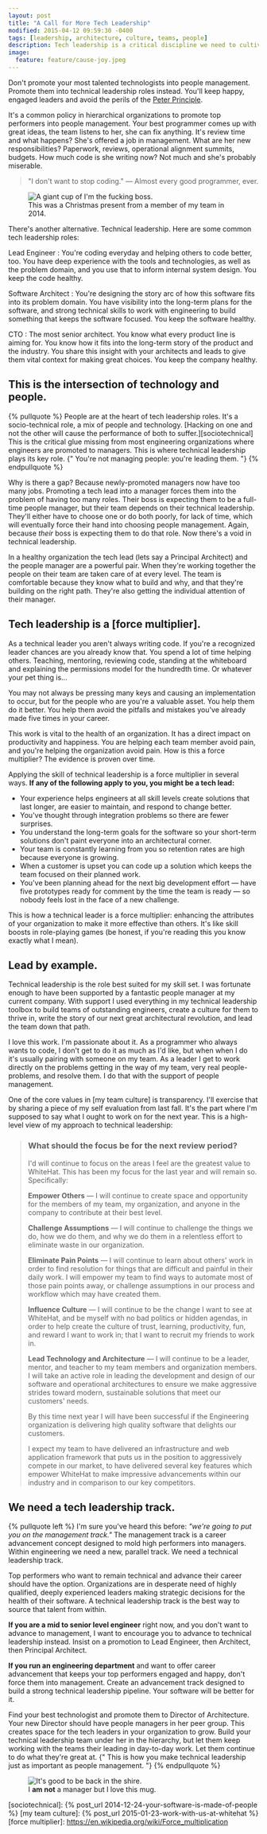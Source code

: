 ```yaml
---
layout: post
title: "A Call for More Tech Leadership"
modified: 2015-04-12 09:59:30 -0400
tags: [leadership, architecture, culture, teams, people]
description: Tech leadership is a critical discipline we need to cultivate.
image:
  feature: feature/cause-joy.jpeg
---
```


Don't promote your most talented technologists into people management. Promote them into technical leadership roles instead. You'll keep happy, engaged leaders and avoid the perils of the [Peter Principle].

It's a common policy in hierarchical organizations to promote top performers into people management. Your best programmer comes up with great ideas, the team listens to her, she can fix anything. It's review time and what happens? She's offered a job in management. What are her new responsibilities? Paperwork, reviews, operational alignment summits, budgets. How much code is she writing now? Not much and she's probably miserable.

> "I don't want to stop coding." — Almost every good programmer, ever.

<figure>
    <img src="/images/for-posts/boss.jpg" alt="A giant cup of I'm the fucking boss." />
    <figcaption>
        This was a Christmas present from a member of my team in 2014.
    </figcaption>
</figure>

There's another alternative. Technical leadership. Here are some common tech leadership roles:

Lead Engineer
: You're coding everyday and helping others to code better, too. You have deep experience with the tools and technologies, as well as the problem domain, and you use that to inform internal system design. You keep the code healthy.

Software Architect
: You're designing the story arc of how this software fits into its problem domain. You have visibility into the long-term plans for the software, and strong technical skills to work with engineering to build something that keeps the software focused. You keep the software healthy.

CTO
: The most senior architect. You know what every product line is aiming for. You know how it fits into the long-term story of the product and the industry. You share this insight with your architects and leads to give them vital context for making great choices. You keep the company healthy.

## This is the intersection of technology and people.

{% pullquote %}
People are at the heart of tech leadership roles. It's a socio-technical role, a mix of people and technology. [Hacking on one and not the other will cause the performance of both to suffer.][sociotechnical] This is the critical glue missing from most engineering organizations where engineers are promoted to managers. This is where technical leadership plays its key role. {" You're not managing people: you're leading them. "}
{% endpullquote %}

Why is there a gap? Because newly-promoted managers now have too many jobs. Promoting a tech lead into a manager forces them into the problem of having too many roles. Their boss is expecting them to be a full-time people manager, but their team depends on their technical leadership. They'll either have to choose one or do both poorly, for lack of time, which will eventually force their hand into choosing people management. Again, because _their_ boss is expecting them to do that role. Now there's a void in technical leadership.

In a healthy organization the tech lead (lets say a Principal Architect) and the people manager are a powerful pair. When they're working together the people on their team are taken care of at every level. The team is comfortable because they know what to build and why, and that they're building on the right path. They're also getting the individual attention of their manager.

## Tech leadership is a [force multiplier].

As a technical leader you aren't always writing code. If you're a recognized leader chances are you already know that. You spend a lot of time helping others. Teaching, mentoring, reviewing code, standing at the whiteboard and explaining the permissions model for the hundredth time. Or whatever your pet thing is…

You may not always be pressing many keys and causing an implementation to occur, but for the people who are you're a valuable asset. You help them do it better. You help them avoid the pitfalls and mistakes you've already made five times in your career.

This work is vital to the health of an organization. It has a direct impact on productivity and happiness. You are helping each team member avoid pain, and you're helping the organization avoid pain. How is this a force multiplier? The evidence is proven over time.

Applying the skill of technical leadership is a force multiplier in several ways. **If any of the following apply to you, you might be a tech lead:**

* Your experience helps engineers at all skill levels create solutions that last longer, are easier to maintain, and respond to change better. 
* You've thought through integration problems so there are fewer surprises. 
* You understand the long-term goals for the software so your short-term solutions don't paint everyone into an architectural corner. 
* Your team is constantly learning from you so retention rates are high because everyone is growing. 
* When a customer is upset you can code up a solution which keeps the team focused on their planned work. 
* You've been planning ahead for the next big development effort — have five prototypes ready for comment by the time the team is ready — so nobody feels lost in the face of a new challenge.

This is how a technical leader is a force multiplier: enhancing the attributes of your organization to make it more effective than others. It's like skill boosts in role-playing games (be honest, if you're reading this you know exactly what I mean).

## Lead by example.

Technical leadership is the role best suited for my skill set. I was fortunate enough to have been supported by a fantastic people manager at my current company. With support I used everything in my technical leadership toolbox to build teams of outstanding engineers, create a culture for them to thrive in, write the story of our next great architectural revolution, and lead the team down that path.

I love this work. I'm passionate about it. As a programmer who always wants to code, I don't get to do it as much as I'd like, but when when I do it's usually pairing with someone on my team. As a leader I get to work directly on the problems getting in the way of my team, very real people-problems, and resolve them. I do that with the support of people management.

One of the core values in [my team culture] is transparency. I'll exercise that by sharing a piece of my self evaluation from last fall. It's the part where I'm supposed to say what I ought to work on for the next year. This is a high-level view of my approach to technical leadership:

> ### What should the focus be for the next review period?
> 
> I'd will continue to focus on the areas I feel are the greatest value to WhiteHat. This has been my focus for the last year and will remain so. Specifically:
> 
> 
> **Empower Others** — I will continue to create space and opportunity for the members of my team, my organization, and anyone in the company to contribute at their best level.
> 
> 
> **Challenge Assumptions** — I will continue to challenge the things we do, how we do them, and why we do them in a relentless effort to eliminate waste in our organization.
> 
> 
> **Eliminate Pain Points** — I will continue to learn about others' work in order to find resolution for things that are difficult and painful in their daily work. I will empower my team to find ways to automate most of those pain points away, or challenge assumptions in our process and workflow which may have created them.
> 
> 
> **Influence Culture** — I will continue to be the change I want to see at WhiteHat, and be myself with no bad politics or hidden agendas, in order to help create the culture of trust, learning, productivity, fun, and reward I want to work in; that I want to recruit my friends to work in.
> 
> 
> **Lead Technology and Architecture** — I will continue to be a leader, mentor, and teacher to my team members and organization members. I will take an active role in leading the development and design of our software and operational architectures to ensure we make aggressive strides toward modern, sustainable solutions that meet our customers' needs.
> 
> 
> By this time next year I will have been successful if the Engineering organization is delivering high quality software that delights our customers.
> 
> 
> I expect my team to have delivered an infrastructure and web application framework that puts us in the position to aggressively compete in our market, to have delivered several key features which empower WhiteHat to make impressive advancements within our industry and in comparison to our key competitors.

## We need a tech leadership track.

{% pullquote left %}
I'm sure you've heard this before: _"we're going to put you on the management track."_ The management track is a career advancement concept designed to mold high performers into managers. Within engineering we need a new, parallel track. We need a technical leadership track.

Top performers who want to remain technical and advance their career should have the option. Organizations are in desperate need of highly qualified, deeply experienced leaders making strategic decisions for the health of their software. A technical leadership track is the best way to source that talent from within.

**If you are a mid to senior level engineer** right now, and you don't want to advance to management, I want to encourage you to advance to technical leadership instead. Insist on a promotion to Lead Engineer, then Architect, then Principal Architect.

**If you run an engineering department** and want to offer career advancement that keeps your top performers engaged and happy, don't force them into management. Create an advancement track designed to build a strong technical leadership pipeline. Your software will be better for it.

Find your best technologist and promote them to Director of Architecture. Your new Director should have people managers in her peer group. This creates space for the tech leaders in your organization to grow. Build your technical leadership team under her in the hierarchy, but let them keep working with the teams their leading in day-to-day work. Let them continue to do what they're great at. {" This is how you make technical leadership just as important as people management. "}
{% endpullquote %}

<figure>
    <img src="/images/for-posts/feet-up-boss.jpg" alt="It's good to be back in the shire." />
    <figcaption>
        I <strong>am not</strong> a manager but I love this mug.
    </figcaption>
</figure>

[Peter Principle]: http://en.wikipedia.org/wiki/Peter_Principle
[sociotechnical]: {% post_url 2014-12-24-your-software-is-made-of-people %}
[my team culture]: {% post_url 2015-01-23-work-with-us-at-whitehat %}
[force multiplier]: https://en.wikipedia.org/wiki/Force_multiplication
